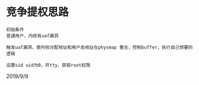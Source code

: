 # 竞争提权思路

```
初始条件
普通用户，内核有uaf漏洞

触发uaf漏洞，使内核分配地址和用户态地址在physmap 重合，控制buffer，执行自己想要的逻辑

设置sid uid为0，开tty，获取root权限
```


2019/9/9  
